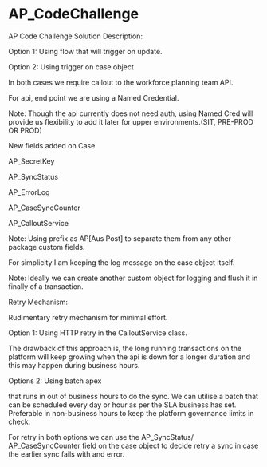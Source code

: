 # AP_CodeChallenge
AP Code Challenge
Solution Description:


Option 1: Using flow that will trigger on update.

Option 2: Using trigger on case object

 

In both cases we require callout to the workforce planning team API.

 

For api, end point we are using a Named Credential.

Note: Though the api currently does not need auth, using Named Cred will provide us flexibility to add it later for upper environments.(SIT, PRE-PROD OR PROD)

 

New fields added on Case

AP_SecretKey

AP_SyncStatus

AP_ErrorLog

AP_CaseSyncCounter

AP_CalloutService

 

Note: Using prefix as AP[Aus Post] to separate them from any other package custom fields.

 

For simplicity I am keeping the log message on  the case object itself.

Note: Ideally we can create another custom object for logging and flush it in finally of a transaction.

 

Retry Mechanism:

 

Rudimentary retry mechanism for minimal effort.

Option 1: Using HTTP retry in the CalloutService class.

The drawback of this approach is, the long running transactions on the platform will keep growing when the api is down for a longer duration and this may happen during business hours.

Options 2: Using batch apex

 that runs in out of business hours to do the sync. We can utilise a batch that can be scheduled every day or hour as per the SLA business has set. Preferable in non-business hours to keep the platform governance limits in check.

For retry in both options we can use the AP_SyncStatus/ AP_CaseSyncCounter field on the case object to decide retry a sync in case the earlier sync fails with and error.
